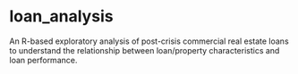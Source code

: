 # loan_analysis
An R-based exploratory analysis of post-crisis commercial real estate loans to understand the relationship between loan/property characteristics and loan performance.

